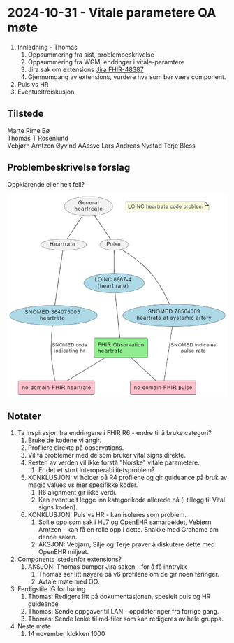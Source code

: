 # 2024-10-31 - Vitale parametere QA møte

1. Innledning - Thomas
   1. Oppsummering fra sist, problembeskrivelse  
   2. Oppsummering fra WGM, endringer i vitale-paramtere
   3. Jira sak om extensions [Jira FHIR-48387](https://jira.hl7.org/browse/FHIR-48387)
   4. Gjennomgang av extensions, vurdere hva som bør være component.
2. Puls vs HR
3. Eventuelt/diskusjon

## Tilstede

Marte Rime Bø  
Thomas T Rosenlund  
Vebjørn Arntzen
Øyvind AAssve
Lars Andreas Nystad
Terje Bless

## Problembeskrivelse forslag

Oppklarende eller helt feil?

![alt text](image-1.png)

## Notater

1. Ta inspirasjon fra endringene i FHIR R6 - endre til å bruke categori?
   1. Bruke de kodene vi angir.
   2. Profilere direkte på observations.
   3. Vil få problemer med de som bruker vital signs direkte.
   4. Resten av verden vil ikke forstå "Norske" vitale parametere.
      1. Er det et stort interoperabilitetsproblem?
   5. KONKLUSJON: vi holder på R4 profilene og gir guideance på bruk av magic values vs mer spesifikke koder.
      1. R6 alignment gir ikke verdi.
      2. Kan eventuelt legge inn kategorikode allerede nå (i tillegg til Vital signs koden).
   6. KONKLUSJON: Puls vs HR - kan isoleres som problem.
      1. Spille opp som sak i HL7 og OpenEHR samarbeidet, Vebjørn Arntzen - kan få en rolle opp i dette. Snakke med Grahame om denne saken.
      2. AKSJON: Vebjørn, Silje og Terje prøver å diskutere dette med OpenEHR miljøet.
2. Components istedenfor extensions?
   1. AKSJON: Thomas bumper Jira saken - for å få inntrykk
      1. Thomas ser litt nøyere på v6 profilene om de gir noen føringer.
      2. Avtale møte med OO.
3. Ferdigstile IG for høring
   1. Thomas: Redigere litt på dokumentasjonen, spesielt puls og HR guideance
   2. Thomas: Sende oppgaver til LAN - oppdateringer fra forrige gang.
   3. Thomas: Sende lenke til md-filer som kan redigeres av hele gruppa.
4. Neste møte
   1. 14 november klokken 1000
